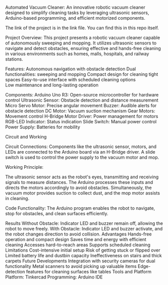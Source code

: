 Automated Vacuum Cleaner:
An innovative robotic vacuum cleaner designed to simplify cleaning tasks by leveraging ultrasonic sensors, Arduino-based programming, and efficient motorized components.

The link of the project is in the link file. You can find this in this repo itself.

Project Overview:
This project presents a robotic vacuum cleaner capable of autonomously sweeping and mopping. It utilizes ultrasonic sensors to navigate and detect obstacles, ensuring effective and hands-free cleaning in various environments such as homes, malls, hospitals, and railway stations.

Features:
Autonomous navigation with obstacle detection
Dual functionalities: sweeping and mopping
Compact design for cleaning tight spaces
Easy-to-use interface with scheduled cleaning options  
Low maintenance and long-lasting operation

Components:
Arduino Uno R3: Open-source microcontroller for hardware control
Ultrasonic Sensor: Obstacle detection and distance measurement
Micro Servo Motor: Precise angular movement
Buzzer: Audible alerts for obstacle detection
DC Motor: Vacuum suction mechanism
Gear Motors: Movement control
H-Bridge Motor Driver: Power management for motors
RGB-LED Indicator: Status indication
Slide Switch: Manual power control
Power Supply: Batteries for mobility

Circuit and Working

Circuit Connections:
Components like the ultrasonic sensor, motors, and LEDs are connected to the Arduino board via an H-Bridge driver. A slide switch is used to control the power supply to the vacuum motor and mop.

Working Principle:

The ultrasonic sensor acts as the robot's eyes, transmitting and receiving signals to measure distances.
The Arduino processes these inputs and directs the motors accordingly to avoid obstacles.
Simultaneously, the vacuum motor provides suction to collect dust, and the mop motor assists in cleaning.

Code Functionality:
The Arduino program enables the robot to navigate, stop for obstacles, and clean surfaces efficiently.

Results
Without Obstacle: Indicator LED and buzzer remain off, allowing the robot to move freely.
With Obstacle: Indicator LED and buzzer activate, and the robot changes direction to avoid collision.
Advantages
Hands-free operation and compact design
Saves time and energy with efficient cleaning
Accesses hard-to-reach areas
Supports scheduled cleaning
Limitations
Cost-intensive initial setup
Risk of getting stuck or flipped over
Limited battery life and dustbin capacity
Ineffectiveness on stairs and thick carpets
Future Developments
Integration with security cameras for dual functionality
Metal scanners to avoid picking up valuable items
Edge-detection features for cleaning surfaces like tables
Tools and Platform
Platform: Tinkercad
Programming: Arduino IDE
